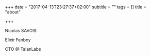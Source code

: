 +++
date = "2017-04-13T23:27:37+02:00"
subtitle = ""
tags = []
title = "about"

+++

Nicolas SAVOIS

Elixir Fanboy

CTO @ TalanLabs

